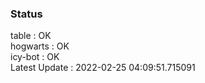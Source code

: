 ### Status


table : OK  
hogwarts : OK  
icy-bot : OK  
Latest Update : 2022-02-25 04:09:51.715091
